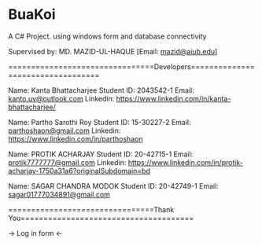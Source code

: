 # BuaKoi
A C# Project. using windows form and database connectivity

Supervised by: MD. MAZID-UL-HAQUE [Email: mazid@aiub.edu]

================================Developers==================================

Name: Kanta Bhattacharjee
Student ID: 2043542-1
Email: kanto.uv@outlook.com
Linkedin: https://www.linkedin.com/in/kanta-bhattacharjee/

Name: Partho Sarothi Roy 
Student ID: 15-30227-2
Email: parthoshaon@gmail.com
Linkedin: https://www.linkedin.com/in/parthoshaon

Name: PROTIK ACHARJAY
Student ID: 20-42715-1
Email: protik7777777@gmail.com
Linkedin: https://www.linkedin.com/in/protik-acharjay-1750a31a6?originalSubdomain=bd

Name: SAGAR CHANDRA MODOK
Student ID: 20-42749-1
Email: sagar01777034891@gmail.com

================================Thank You======================================

-> Log in form <-
<img scr= "screenshot/login.jpg">
